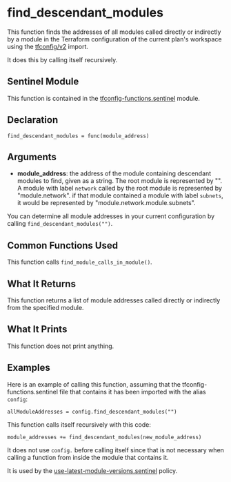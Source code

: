 # find_descendant_modules
This function finds the addresses of all modules called directly or indirectly by a module in the Terraform configuration of the current plan's workspace using the [tfconfig/v2](https://www.terraform.io/docs/cloud/sentinel/import/tfconfig-v2.html) import.

It does this by calling itself recursively.

## Sentinel Module
This function is contained in the [tfconfig-functions.sentinel](../../tfconfig-functions.sentinel) module.

## Declaration
`find_descendant_modules = func(module_address)`

## Arguments
* **module_address**: the address of the module containing descendant modules to find, given as a string. The root module is represented by "". A module with label `network` called by the root module is represented by "module.network". if that module contained a module with label `subnets`, it would be represented by "module.network.module.subnets".

You can determine all module addresses in your current configuration by calling `find_descendant_modules("")`.

## Common Functions Used
This function calls `find_module_calls_in_module()`.

## What It Returns
This function returns a list of module addresses called directly or indirectly from the specified module.

## What It Prints
This function does not print anything.

## Examples
Here is an example of calling this function, assuming that the tfconfig-functions.sentinel file that contains it has been imported with the alias `config`:
```
allModuleAddresses = config.find_descendant_modules("")
```

This function calls itself recursively with this code:
```
module_addresses += find_descendant_modules(new_module_address)
```
It does not use `config.` before calling itself since that is not necessary when calling a function from inside the module that contains it.

It is used by the [use-latest-module-versions.sentinel](../../../cloud-agnostic/http-examples/use-latest-module-versions.sentinel) policy.
